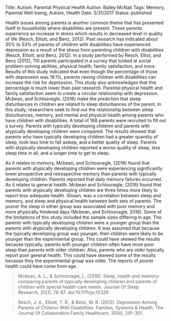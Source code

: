 Title: Autism: Parental Physical Health
Author: Bailey McNab
Tags: Memory, Parental Well-being, Autism, Health
Date: 5/31/2017
Status: published

Health issues among parents is another common theme that has presented itself in households where disabilities are present. These parents experience an increase in stress which results in decreased level in quality of life (Resch, Elliott, and Benz, 2012). Past research has indicated about 35% to 53% of parents of children with disabilities have experienced depression as a result of the stress from parenting children with disabilities (Resch, Elliott, and Benz, 2012). In a study performed by Resch, Elliot, and Benz (2012), 110 parents participated in a survey that looked at social problem-solving abilities, physical health, family satisfaction, and more. Results of this study indicated that even though the percentage of those with depression was 19.1%, parents raising children with disabilities can increase the risk for depression. This study also acknowledges that this percentage is much lower than past research. Parental physical health and family satisfaction seem to create a circular relationship with depression. Mcbean, and Schlosnagle, (2016) make the prediction that sleep disturbances in children are related to sleep disturbances of the parent. In this study, researchers seek to find out the relationship between sleep disturbances, memory, and mental and physical health among parents who have children with disabilities. A total of 168 parents were recruited to fill out a survey. Parents with typically developing children and parents with atypically developing children were compared. The results showed that parents who have typically developing children had a greater quantity of sleep, took less time to fall asleep, and a better quality of sleep. Parents with atypically developing children reported a worse quality of sleep, less sleep time in all, and a longer time to get to sleep.

As it relates to memory, Mcbean, and Schlosnagle, (2016) found that parents with atypically developing children were experiencing significantly lower prospective and retrospective memory than parents with typically developing children. Parents reported that daily memory failures occurred. As it relates to general health. Mcbean and Schlosnagle, (2016) found that parents with atypically developing children are three times more likely to report less-adequate health. Shown, was a correlation between sleep and memory, and sleep and physical health between both sets of parents. The poorer the sleep in either group was associated with poor memory and more physically hindered days (Mcbean, and Schlosnagle, 2016). Some of the limitations of this study included the sample sizes differing in age. The parents with typically developing children were a younger group than the parents with atypically developing children. It was assumed that because the typically developing group was younger, their children were likely to be younger than the experimental group. This could have skewed the results because typically, parents with younger children often have more poor sleep than parents with older children. Also, parents who are older typically report poor general health. This could have skewed some of the results because they the experimental group was older. The reports of poorer health could have come from age. 

> Mcbean, A. L., & Schlosnagle, L. (2016). Sleep, health and memory: comparing parents of 	typically developing children and parents of children with special health-care 	needs. Journal Of Sleep Research, 25(1), 78-87. doi:10.1111/jsr.12329

> Resch, J. A., Elliott, T. R., & Benz, M. R. (2012). Depression Among Parents of Children 	With Disabilities. Families, Systems & Health: The Journal Of Collaborative Family 	Healthcare, 30(4), 291-301.
